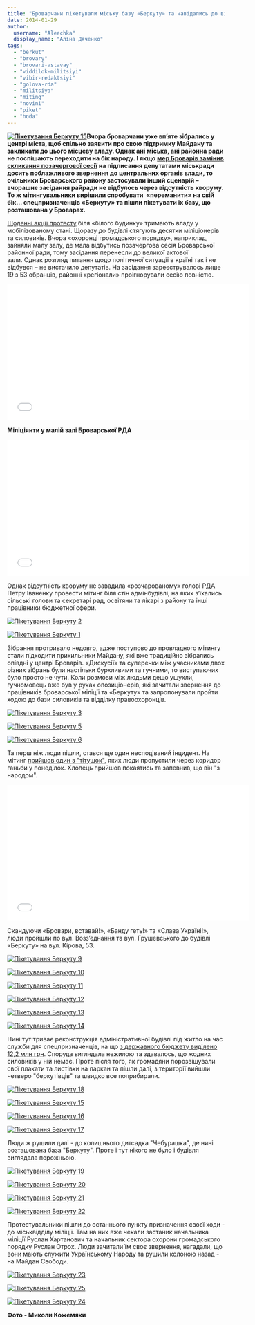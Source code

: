 ```yaml
---
title: "Броварчани пікетували міську базу «Беркуту» та навідались до відділку міліції"
date: 2014-01-29
author: 
  username: "Aleechka"
  display_name: "Аліна Дяченко"
tags: 
  - "berkut"
  - "brovary"
  - "brovari-vstavay"
  - "viddilok-militsiyi"
  - "vibir-redaktsiyi"
  - "golova-rda"
  - "militsiya"
  - "miting"
  - "novini"
  - "piket"
  - "hoda"
---
```


**[![Пікетування Беркуту 15](https://mpz.brovary.org/wp-content/uploads/2014/01/Piketuvannya-Berkutu-15.jpg)](https://mpz.brovary.org/wp-content/uploads/2014/01/Piketuvannya-Berkutu-15.jpg)Вчора броварчани уже вп’яте зібрались у центрі міста, щоб спільно заявити про свою підтримку Майдану та закликати до цього місцеву владу. Однак ані міська, ані районна ради не поспішають переходити на бік народу. І якщо [мер Броварів замінив скликання позачергової сесії](https://mpz.brovary.org/brovarchanam-vdalos-u-mirniy-sposib-vignati-titushok-z-miskradi-foto-video/) на підписання депутатами міськради досить поблажливого звернення до центральних органів влади, то очільники Броварського району застосували інший сценарій – вчорашнє засідання райради не відбулось через відсутність кворуму. То ж мітингувальники вирішили спробувати  «переманити» на свій бік… спецпризначенців «Беркуту» та пішли пікетувати їх базу, що розташована у Броварах.**

[Щоденні акції протесту](https://mpz.brovary.org/brovarchani-tretiy-den-straykuyut-proti-vladi-ta-vdruge-proveli-hodu-brovari-vstavay/) біля «білого будинку» тримають владу у мобілізованому стані. Щоразу до будівлі стягують десятки міліціонерів та силовиків. Вчора «охоронці громадського порядку», наприклад, зайняли малу залу, де мала відбутись позачергова сесія Броварської районної ради, тому засідання перенесли до великої актової зали. Однак розгляд питання щодо політичної ситуації в країні так і не відбувся – не вистачило депутатів. На засідання зареєструвалось лише 19 з 53 обранців, районні «регіонали» проігнорували сесію повністю.

<iframe src="//www.youtube.com/embed/LgEoSBMd6fQ" height="315" width="560" allowfullscreen frameborder="0"></iframe>

**Міліціянти у малій залі Броварської РДА**

<iframe src="//www.youtube.com/embed/afJu-FRGDwU?list=PLcx1UN4zfibuYjz4GR9LFY3R6atNiz4JT" height="315" width="560" allowfullscreen frameborder="0"></iframe>

Однак відсутність кворуму не завадила «розчарованому» голові РДА Петру Іваненку провести мітинг біля стін адмінбудівлі, на яких з’їхались сільські голови та секретарі рад, освітяни та лікарі з району та інші працівники бюджетної сфери.

[![Пікетування Беркуту 2](https://mpz.brovary.org/wp-content/uploads/2014/01/Piketuvannya-Berkutu-2.jpg)](https://mpz.brovary.org/wp-content/uploads/2014/01/Piketuvannya-Berkutu-2.jpg)

[![Пікетування Беркуту 1](https://mpz.brovary.org/wp-content/uploads/2014/01/Piketuvannya-Berkutu-1.jpg)](https://mpz.brovary.org/wp-content/uploads/2014/01/Piketuvannya-Berkutu-1.jpg)

Зібрання протривало недовго, адже поступово до провладного мітингу стали підходити прихильники Майдану, які вже традиційно зібрались опівдні у центрі Броварів. «Дискусії» та суперечки між учасниками двох різних зібрань були настільки бурхливими та гучними, то виступаючих було просто не чути. Коли розмови між людьми дещо ущухли, гучномовець вже був у руках опозиціонерів, які зачитали звернення до працівників броварської міліції та «Беркуту» та запропонували пройти ходою до бази силовиків та відділку правоохоронців.

[![Пікетування Беркуту 3](https://mpz.brovary.org/wp-content/uploads/2014/01/Piketuvannya-Berkutu-3.jpg)](https://mpz.brovary.org/wp-content/uploads/2014/01/Piketuvannya-Berkutu-3.jpg)

[![Пікетування Беркуту 5](https://mpz.brovary.org/wp-content/uploads/2014/01/Piketuvannya-Berkutu-5.jpg)](https://mpz.brovary.org/wp-content/uploads/2014/01/Piketuvannya-Berkutu-5.jpg)

[![Пікетування Беркуту 6](https://mpz.brovary.org/wp-content/uploads/2014/01/Piketuvannya-Berkutu-6.jpg)](https://mpz.brovary.org/wp-content/uploads/2014/01/Piketuvannya-Berkutu-6.jpg)

Та перш ніж люди пішли, стався ще один несподіваний інцидент. На мітинг [прийшов один з "тітушок"](https://mpz.brovary.org/brovarskiy-titushka-pokayavsya-pered-lyudmi-ta-zapevniv-shho-vin-z-narodom-video/), яких люди пропустили через коридор ганьби у понеділок. Хлопець прийшов покаятись та запевнив, що він "з народом".

<iframe src="//www.youtube.com/embed/HTlWzp9gFis?rel=0" height="315" width="560" allowfullscreen frameborder="0"></iframe>

Скандуючи «Бровари, вставай!», «Банду геть!» та «Слава Україні!», люди пройшли по вул. Возз’єднання та вул. Грушевського до будівлі «Беркуту» на вул. Кірова, 53.

[![Пікетування Беркуту 9](https://mpz.brovary.org/wp-content/uploads/2014/01/Piketuvannya-Berkutu-9.jpg)](https://mpz.brovary.org/wp-content/uploads/2014/01/Piketuvannya-Berkutu-9.jpg)

[![Пікетування Беркуту 10](https://mpz.brovary.org/wp-content/uploads/2014/01/Piketuvannya-Berkutu-10.jpg)](https://mpz.brovary.org/wp-content/uploads/2014/01/Piketuvannya-Berkutu-10.jpg)

[![Пікетування Беркуту 11](https://mpz.brovary.org/wp-content/uploads/2014/01/Piketuvannya-Berkutu-11.jpg)](https://mpz.brovary.org/wp-content/uploads/2014/01/Piketuvannya-Berkutu-11.jpg)

[![Пікетування Беркуту 12](https://mpz.brovary.org/wp-content/uploads/2014/01/Piketuvannya-Berkutu-12.jpg)](https://mpz.brovary.org/wp-content/uploads/2014/01/Piketuvannya-Berkutu-12.jpg)

[![Пікетування Беркуту 13](https://mpz.brovary.org/wp-content/uploads/2014/01/Piketuvannya-Berkutu-13.jpg)](https://mpz.brovary.org/wp-content/uploads/2014/01/Piketuvannya-Berkutu-13.jpg)

[![Пікетування Беркуту 14](https://mpz.brovary.org/wp-content/uploads/2014/01/Piketuvannya-Berkutu-14.jpg)](https://mpz.brovary.org/wp-content/uploads/2014/01/Piketuvannya-Berkutu-14.jpg)

Нині тут триває реконструкція адміністративної будівлі під житло на час служби для спецпризначенців, на що [з державного бюджету виділено 12,2 млн грн](https://mpz.brovary.org/oblashtuvannya-gnizda-dlya-berkuta-u-brovarah-obiydetsya-u-ponad-12-mln-grn/). Споруда виглядала нежилою та здавалось, що жодних силовиків у ній немає. Проте після того, як громадяни порозвішували свої плакати та листівки на паркан та пішли далі, з території вийшли четверо "беркутівців" та швидко все поприбирали.

[![Пікетування Беркуту 18](https://mpz.brovary.org/wp-content/uploads/2014/01/Piketuvannya-Berkutu-18.jpg)](https://mpz.brovary.org/wp-content/uploads/2014/01/Piketuvannya-Berkutu-18.jpg)

[![Пікетування Беркуту 15](https://mpz.brovary.org/wp-content/uploads/2014/01/Piketuvannya-Berkutu-15.jpg)](https://mpz.brovary.org/wp-content/uploads/2014/01/Piketuvannya-Berkutu-15.jpg)

[![Пікетування Беркуту 16](https://mpz.brovary.org/wp-content/uploads/2014/01/Piketuvannya-Berkutu-16.jpg)](https://mpz.brovary.org/wp-content/uploads/2014/01/Piketuvannya-Berkutu-16.jpg)

[![Пікетування Беркуту 17](https://mpz.brovary.org/wp-content/uploads/2014/01/Piketuvannya-Berkutu-17.jpg)](https://mpz.brovary.org/wp-content/uploads/2014/01/Piketuvannya-Berkutu-17.jpg)

Люди ж рушили далі - до колишнього дитсадка "Чебурашка", де нині розташована база "Беркуту". Проте і тут нікого не було і будівля виглядала порожньою.

[![Пікетування Беркуту 19](https://mpz.brovary.org/wp-content/uploads/2014/01/Piketuvannya-Berkutu-19.jpg)](https://mpz.brovary.org/wp-content/uploads/2014/01/Piketuvannya-Berkutu-19.jpg)

[![Пікетування Беркуту 20](https://mpz.brovary.org/wp-content/uploads/2014/01/Piketuvannya-Berkutu-20.jpg)](https://mpz.brovary.org/wp-content/uploads/2014/01/Piketuvannya-Berkutu-20.jpg)

[![Пікетування Беркуту 21](https://mpz.brovary.org/wp-content/uploads/2014/01/Piketuvannya-Berkutu-21.jpg)](https://mpz.brovary.org/wp-content/uploads/2014/01/Piketuvannya-Berkutu-21.jpg)

[![Пікетування Беркуту 22](https://mpz.brovary.org/wp-content/uploads/2014/01/Piketuvannya-Berkutu-22.jpg)](https://mpz.brovary.org/wp-content/uploads/2014/01/Piketuvannya-Berkutu-22.jpg)

Протестувальники пішли до останнього пункту призначення своєї ходи - до міськвідділу міліції. Там на них вже чекали застаник начальника міліції Руслан Хартанович та начальник сектора охорони громадського порядку Руслан Отрох. Люди зачитали їм своє звернення, нагадали, що вони мають служити Українському Народу та рушили колоною назад - на Майдан Свободи.

[![Пікетування Беркуту 23](https://mpz.brovary.org/wp-content/uploads/2014/01/Piketuvannya-Berkutu-23.jpg)](https://mpz.brovary.org/wp-content/uploads/2014/01/Piketuvannya-Berkutu-23.jpg)

[![Пікетування Беркуту 25](https://mpz.brovary.org/wp-content/uploads/2014/01/Piketuvannya-Berkutu-25.jpg)](https://mpz.brovary.org/wp-content/uploads/2014/01/Piketuvannya-Berkutu-25.jpg)

[![Пікетування Беркуту 24](https://mpz.brovary.org/wp-content/uploads/2014/01/Piketuvannya-Berkutu-24.jpg)](https://mpz.brovary.org/wp-content/uploads/2014/01/Piketuvannya-Berkutu-24.jpg)

**Фото - Миколи Кожемяки**

